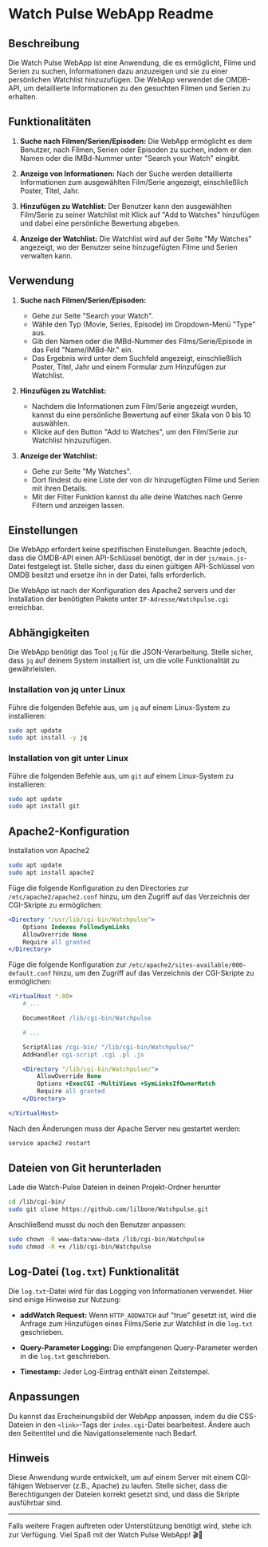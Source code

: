 # Watch Pulse WebApp Readme

## Beschreibung
Die Watch Pulse WebApp ist eine Anwendung, die es ermöglicht, Filme und Serien zu suchen, Informationen dazu anzuzeigen und sie zu einer persönlichen Watchlist hinzuzufügen. Die WebApp verwendet die OMDB-API, um detaillierte Informationen zu den gesuchten Filmen und Serien zu erhalten.

## Funktionalitäten
1. **Suche nach Filmen/Serien/Episoden:** Die WebApp ermöglicht es dem Benutzer, nach Filmen, Serien oder Episoden zu suchen, indem er den Namen oder die IMBd-Nummer  unter "Search your Watch" eingibt.

2. **Anzeige von Informationen:** Nach der Suche werden detaillierte Informationen zum ausgewählten Film/Serie angezeigt, einschließlich Poster, Titel, Jahr.

3. **Hinzufügen zu Watchlist:** Der Benutzer kann den ausgewählten Film/Serie zu seiner Watchlist mit Klick auf "Add to Watches" hinzufügen und dabei eine persönliche Bewertung abgeben.

4. **Anzeige der Watchlist:** Die Watchlist wird auf der Seite "My Watches" angezeigt, wo der Benutzer seine hinzugefügten Filme und Serien verwalten kann.

## Verwendung
1. **Suche nach Filmen/Serien/Episoden:**
   - Gehe zur Seite "Search your Watch".
   - Wähle den Typ (Movie, Series, Episode) im Dropdown-Menü "Type" aus.
   - Gib den Namen oder die IMBd-Nummer des Films/Serie/Episode in das Feld "Name/IMBd-Nr." ein.
   - Das Ergebnis wird unter dem Suchfeld angezeigt, einschließlich Poster, Titel, Jahr und einem Formular zum Hinzufügen zur Watchlist.

2. **Hinzufügen zu Watchlist:**
   - Nachdem die Informationen zum Film/Serie angezeigt wurden, kannst du eine persönliche Bewertung auf einer Skala von 0 bis 10 auswählen.
   - Klicke auf den Button "Add to Watches", um den Film/Serie zur Watchlist hinzuzufügen.

3. **Anzeige der Watchlist:**
   - Gehe zur Seite "My Watches".
   - Dort findest du eine Liste der von dir hinzugefügten Filme und Serien mit ihren Details.
   - Mit der Filter Funktion kannst du alle deine Watches nach Genre Filtern und anzeigen lassen.

## Einstellungen
Die WebApp erfordert keine spezifischen Einstellungen. Beachte jedoch, dass die OMDB-API einen API-Schlüssel benötigt, der in der `js/main.js`-Datei festgelegt ist. Stelle sicher, dass du einen gültigen API-Schlüssel von OMDB besitzt und ersetze ihn in der Datei, falls erforderlich.

Die WebApp ist nach der Konfiguration des Apache2 servers und der Installation der benötigten Pakete unter `IP-Adresse/Watchpulse.cgi` erreichbar.

## Abhängigkeiten
Die WebApp benötigt das Tool `jq` für die JSON-Verarbeitung. Stelle sicher, dass `jq` auf deinem System installiert ist, um die volle Funktionalität zu gewährleisten.

### Installation von jq unter Linux
Führe die folgenden Befehle aus, um `jq` auf einem Linux-System zu installieren:

```bash
sudo apt update
sudo apt install -y jq
```

### Installation von git unter Linux
Führe die folgenden Befehle aus, um `git` auf einem Linux-System zu installieren:

```bash
sudo apt update
sudo apt install git
```

## Apache2-Konfiguration
Installation von Apache2

```bash
sudo apt update
sudo apt install apache2 
```

Füge die folgende Konfiguration zu den Directories zur `/etc/apache2/apache2.conf` hinzu, um den Zugriff auf das Verzeichnis der CGI-Skripte zu ermöglichen:

```apache
<Directory "/usr/lib/cgi-bin/Watchpulse">
    Options Indexes FollowSymLinks
    AllowOverride None
    Require all granted
</Directory>
```

Füge die folgende Konfiguration zur `/etc/apache2/sites-available/000-default.conf` hinzu, um den Zugriff auf das Verzeichnis der CGI-Skripte zu ermöglichen:

```apache
<VirtualHost *:80>
    # ...

    DocumentRoot /lib/cgi-bin/Watchpulse

    # ...

    ScriptAlias /cgi-bin/ "/lib/cgi-bin/Watchpulse/"
    AddHandler cgi-script .cgi .pl .js

    <Directory "/lib/cgi-bin/Watchpulse/">
        AllowOverride None
        Options +ExecCGI -MultiViews +SymLinksIfOwnerMatch
        Require all granted
    </Directory>

</VirtualHost>
```

Nach den Änderungen muss der Apache Server neu gestartet werden:

```bash
service apache2 restart
```

## Dateien von Git herunterladen
Lade die Watch-Pulse Dateien in deinen Projekt-Ordner herunter

```bash
cd /lib/cgi-bin/
sudo git clone https://github.com/lilbone/Watchpulse.git
```

Anschließend musst du noch den Benutzer anpassen:
```bash
sudo chown -R www-data:www-data /lib/cgi-bin/Watchpulse
sudo chmod -R +x /lib/cgi-bin/Watchpulse
```

## Log-Datei (`log.txt`) Funktionalität
Die `log.txt`-Datei wird für das Logging von Informationen verwendet. Hier sind einige Hinweise zur Nutzung:

- **addWatch Request:** Wenn `HTTP_ADDWATCH` auf "true" gesetzt ist, wird die Anfrage zum Hinzufügen eines Films/Serie zur Watchlist in die `log.txt` geschrieben.
  
- **Query-Parameter Logging:** Die empfangenen Query-Parameter werden in die `log.txt` geschrieben.

- **Timestamp:** Jeder Log-Eintrag enthält einen Zeitstempel.

## Anpassungen
Du kannst das Erscheinungsbild der WebApp anpassen, indem du die CSS-Dateien in den `<link>`-Tags der `index.cgi`-Datei bearbeitest. Ändere auch den Seitentitel und die Navigationselemente nach Bedarf.

## Hinweis
Diese Anwendung wurde entwickelt, um auf einem Server mit einem CGI-fähigen Webserver (z.B., Apache) zu laufen. Stelle sicher, dass die Berechtigungen der Dateien korrekt gesetzt sind, und dass die Skripte ausführbar sind.

---

Falls weitere Fragen auftreten oder Unterstützung benötigt wird, stehe ich zur Verfügung. Viel Spaß mit der Watch Pulse WebApp! 🎬🍿
